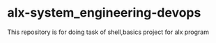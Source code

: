 # alx-system_engineering-devops
This repository is for doing task of shell,basics project for alx program
